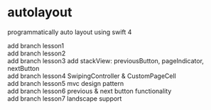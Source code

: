 # autolayout
programmatically auto layout using swift 4

add branch lesson1 <br />
add branch lesson2 <br />
add branch lesson3 add stackView: previousButton, pageIndicator, nextButton <br />
add branch lesson4 SwipingController & CustomPageCell <br />
add branch lesson5 mvc design pattern <br />
add branch lesson6 previous & next button functionality <br />
add branch lesson7 landscape support
